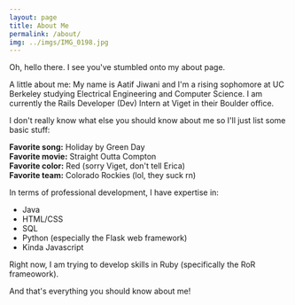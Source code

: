 ```yaml
---
layout: page
title: About Me
permalink: /about/
img: ../imgs/IMG_0198.jpg
---
```


Oh, hello there. I see you've stumbled onto my about page. 

A little about me: My name is Aatif Jiwani and I'm a rising sophomore at UC Berkeley studying Electrical Engineering and Computer Science. I am currently the Rails Developer (Dev) Intern at Viget in their Boulder office. 

I don't really know what else you should know about me so I'll just list some basic stuff:

<strong>Favorite song:</strong> Holiday by Green Day <br>
<strong>Favorite movie:</strong> Straight Outta Compton <br>
<strong>Favorite color:</strong> Red (sorry Viget, don't tell Erica)<br>
<strong>Favorite team:</strong> Colorado Rockies (lol, they suck rn)

In terms of professional development, I have expertise in:
<ul>
    <li>
        Java
    </li>
    <li>
        HTML/CSS
    </li>
    <li>
        SQL
    </li>
    <li>
        Python (especially the Flask web framework)
    </li>
    <li>
        Kinda Javascript
    </li>
</ul>

Right now, I am trying to develop skills in Ruby (specifically the RoR frameowork).


And that's everything you should know about me! 


